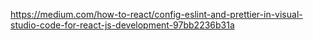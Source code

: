 https://medium.com/how-to-react/config-eslint-and-prettier-in-visual-studio-code-for-react-js-development-97bb2236b31a
